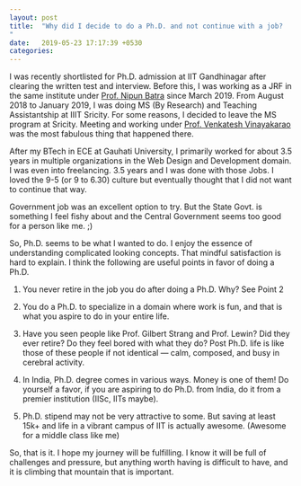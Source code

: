 ```yaml
---
layout: post
title:  "Why did I decide to do a Ph.D. and not continue with a job?
"
date:   2019-05-23 17:17:39 +0530
categories: 
---
```


I was recently shortlisted for Ph.D. admission at IIT Gandhinagar after clearing the written test and interview. Before this, I was working as a JRF in the same institute under <a href="https://nipunbatra.github.io/" target="_blank">Prof. Nipun Batra</a> since March 2019. From August 2018 to January 2019, I was doing MS (By Research) and Teaching Assistantship at IIIT Sricity. For some reasons, I decided to leave the MS program at Sricity. Meeting and working under <a href="http://vvtesh.co.in" target="_blank">Prof. Venkatesh Vinayakarao</a> was the most fabulous thing that happened there. 

After my BTech in ECE at Gauhati University, I primarily worked for about 3.5 years in multiple organizations in the Web Design and Development domain. I was even into freelancing. 3.5 years and I was done with those Jobs. I loved the 9-5 (or 9 to 6.30) culture but eventually thought that I did not want to continue that way. 

Government job was an excellent option to try. But the State Govt. is something I feel fishy about and the Central Government seems too good for a person like me. ;) 

So, Ph.D. seems to be what I wanted to do. I enjoy the essence of understanding complicated looking concepts. That mindful satisfaction is hard to explain. I think the following are useful points in favor of doing a Ph.D.

1. You never retire in the job you do after doing a Ph.D. Why?  See Point 2

2. You do a Ph.D. to specialize in a domain where work is fun, and that is what you aspire to do in your entire life. 

3. Have you seen people like Prof. Gilbert Strang and Prof. Lewin? Did they ever retire? Do they feel bored with what they do?  Post Ph.D. life is like those of these people if not identical — calm, composed, and busy in cerebral activity.

4. In India, Ph.D. degree comes in various ways. Money is one of them! Do yourself a favor, if you are aspiring to do Ph.D. from India, do it from a premier institution (IISc, IITs maybe). 

5. Ph.D. stipend may not be very attractive to some. But saving at least 15k+ and life in a vibrant campus of IIT is actually awesome. (Awesome for a middle class like me)


So, that is it. I hope my journey will be fulfilling. I know it will be full of challenges and pressure, but anything worth having is difficult to have, and it is climbing that mountain that is important.